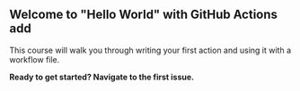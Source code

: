 ## Welcome to "Hello World" with GitHub Actions add

This course will walk you through writing your first action and using it with a workflow file. 

**Ready to get started? Navigate to the first issue.**
